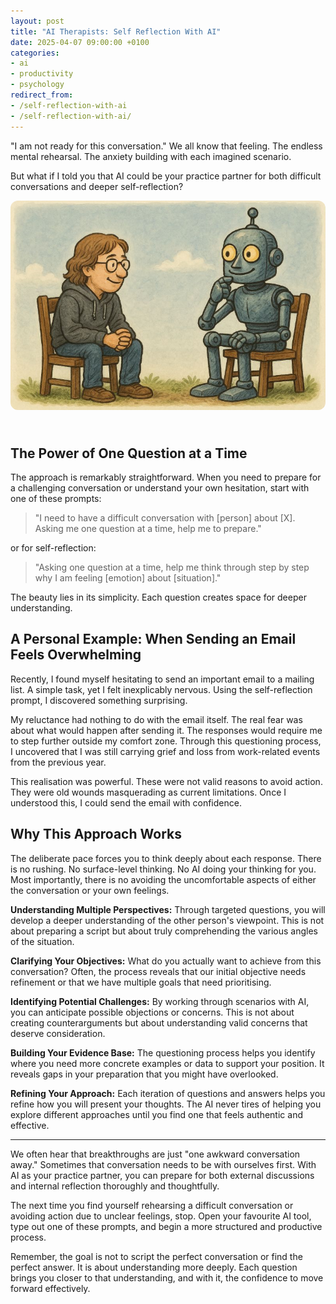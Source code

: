```yaml
---
layout: post
title: "AI Therapists: Self Reflection With AI"
date: 2025-04-07 09:00:00 +0100
categories:
- ai
- productivity
- psychology
redirect_from:
- /self-reflection-with-ai
- /self-reflection-with-ai/
---
```


"I am not ready for this conversation." We all know that feeling. The endless mental rehearsal. The anxiety building with each imagined scenario.

But what if I told you that AI could be your practice partner for both difficult conversations and deeper self-reflection?

<a href="/self-reflection-with-ai"><img src="/assets/img/ai-therapist.jpeg" alt="AI as a therapeutic practice partner" style='border-radius: 12px; margin:0 0 24px 0'/></a>

<!--more-->

## The Power of One Question at a Time

The approach is remarkably straightforward. When you need to prepare for a challenging conversation or understand your own hesitation, start with one of these prompts:

> "I need to have a difficult conversation with [person] about [X]. Asking me one question at a time, help me to prepare."

or for self-reflection:

> "Asking one question at a time, help me think through step by step why I am feeling [emotion] about [situation]."

The beauty lies in its simplicity. Each question creates space for deeper understanding.

## A Personal Example: When Sending an Email Feels Overwhelming

Recently, I found myself hesitating to send an important email to a mailing list. A simple task, yet I felt inexplicably nervous. Using the self-reflection prompt, I discovered something surprising.

My reluctance had nothing to do with the email itself. The real fear was about what would happen after sending it. The responses would require me to step further outside my comfort zone. Through this questioning process, I uncovered that I was still carrying grief and loss from work-related events from the previous year.

This realisation was powerful. These were not valid reasons to avoid action. They were old wounds masquerading as current limitations. Once I understood this, I could send the email with confidence.

## Why This Approach Works

The deliberate pace forces you to think deeply about each response. There is no rushing. No surface-level thinking. No AI doing your thinking for you. Most importantly, there is no avoiding the uncomfortable aspects of either the conversation or your own feelings.

**Understanding Multiple Perspectives:** Through targeted questions, you will develop a deeper understanding of the other person's viewpoint. This is not about preparing a script but about truly comprehending the various angles of the situation.

**Clarifying Your Objectives:** What do you actually want to achieve from this conversation? Often, the process reveals that our initial objective needs refinement or that we have multiple goals that need prioritising.

**Identifying Potential Challenges:** By working through scenarios with AI, you can anticipate possible objections or concerns. This is not about creating counterarguments but about understanding valid concerns that deserve consideration.

**Building Your Evidence Base:** The questioning process helps you identify where you need more concrete examples or data to support your position. It reveals gaps in your preparation that you might have overlooked.

**Refining Your Approach:** Each iteration of questions and answers helps you refine how you will present your thoughts. The AI never tires of helping you explore different approaches until you find one that feels authentic and effective.

----

We often hear that breakthroughs are just "one awkward conversation away." Sometimes that conversation needs to be with ourselves first. With AI as your practice partner, you can prepare for both external discussions and internal reflection thoroughly and thoughtfully.

The next time you find yourself rehearsing a difficult conversation or avoiding action due to unclear feelings, stop. Open your favourite AI tool, type out one of these prompts, and begin a more structured and productive process.

Remember, the goal is not to script the perfect conversation or find the perfect answer. It is about understanding more deeply. Each question brings you closer to that understanding, and with it, the confidence to move forward effectively. 